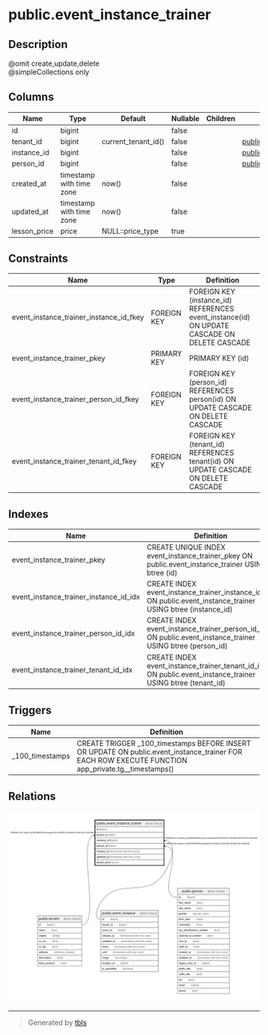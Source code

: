 # public.event_instance_trainer

## Description

@omit create,update,delete  
@simpleCollections only

## Columns

| Name | Type | Default | Nullable | Children | Parents | Comment |
| ---- | ---- | ------- | -------- | -------- | ------- | ------- |
| id | bigint |  | false |  |  |  |
| tenant_id | bigint | current_tenant_id() | false |  | [public.tenant](public.tenant.md) |  |
| instance_id | bigint |  | false |  | [public.event_instance](public.event_instance.md) |  |
| person_id | bigint |  | false |  | [public.person](public.person.md) |  |
| created_at | timestamp with time zone | now() | false |  |  |  |
| updated_at | timestamp with time zone | now() | false |  |  |  |
| lesson_price | price | NULL::price_type | true |  |  |  |

## Constraints

| Name | Type | Definition |
| ---- | ---- | ---------- |
| event_instance_trainer_instance_id_fkey | FOREIGN KEY | FOREIGN KEY (instance_id) REFERENCES event_instance(id) ON UPDATE CASCADE ON DELETE CASCADE |
| event_instance_trainer_pkey | PRIMARY KEY | PRIMARY KEY (id) |
| event_instance_trainer_person_id_fkey | FOREIGN KEY | FOREIGN KEY (person_id) REFERENCES person(id) ON UPDATE CASCADE ON DELETE CASCADE |
| event_instance_trainer_tenant_id_fkey | FOREIGN KEY | FOREIGN KEY (tenant_id) REFERENCES tenant(id) ON UPDATE CASCADE ON DELETE CASCADE |

## Indexes

| Name | Definition |
| ---- | ---------- |
| event_instance_trainer_pkey | CREATE UNIQUE INDEX event_instance_trainer_pkey ON public.event_instance_trainer USING btree (id) |
| event_instance_trainer_instance_id_idx | CREATE INDEX event_instance_trainer_instance_id_idx ON public.event_instance_trainer USING btree (instance_id) |
| event_instance_trainer_person_id_idx | CREATE INDEX event_instance_trainer_person_id_idx ON public.event_instance_trainer USING btree (person_id) |
| event_instance_trainer_tenant_id_idx | CREATE INDEX event_instance_trainer_tenant_id_idx ON public.event_instance_trainer USING btree (tenant_id) |

## Triggers

| Name | Definition |
| ---- | ---------- |
| _100_timestamps | CREATE TRIGGER _100_timestamps BEFORE INSERT OR UPDATE ON public.event_instance_trainer FOR EACH ROW EXECUTE FUNCTION app_private.tg__timestamps() |

## Relations

![er](public.event_instance_trainer.svg)

---

> Generated by [tbls](https://github.com/k1LoW/tbls)
